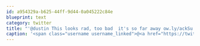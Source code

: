 ```yaml
---
id: a954329a-b625-44ff-9d44-0a045222c84e
blueprint: text
category: twitter
title: "'@dustin This looks rad, too bad  it's so far away ow.ly/ackSu + @dustin"
caption: '<span class="username username_linked">@<a href="https://twitter.com/dustin" title="dustin senos">dustin</a></span> This looks rad, too bad  it''s so far away <a href="http://ow.ly/ackSu" title="http://ow.ly/ackSu" class="link link_untco">ow.ly/ackSu</a> + <span class="username username_linked">@<a href="https://twitter.com/dustin" title="dustin senos">dustin</a></span>'
---
```

